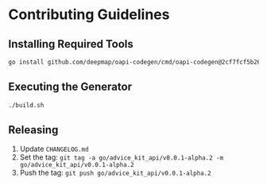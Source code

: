 # Contributing Guidelines

## Installing Required Tools

```sh
go install github.com/deepmap/oapi-codegen/cmd/oapi-codegen@2cf7fcf5b26d1a4362e7c300bd65c20f4f6c4298
```

## Executing the Generator

```sh
./build.sh
```

## Releasing

 1. Update `CHANGELOG.md`
 2. Set the tag: `git tag -a go/advice_kit_api/v0.0.1-alpha.2 -m go/advice_kit_api/v0.0.1-alpha.2`
 3. Push the tag: `git push go/advice_kit_api/v0.0.1-alpha.2`